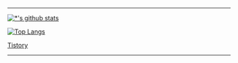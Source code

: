 
---

[![*'s github stats](https://github-readme-stats.vercel.app/api?username=jianteow)](https://github.com/jianteow)


[![Top Langs](https://github-readme-stats.vercel.app/api/top-langs/?username=jianteow&layout=compact)](https://github.com/jianteow/github-readme-stats)




[Tistory](https://jianteow.tistory.com/)

---


